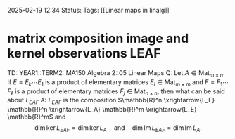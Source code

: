 2025-02-19 12:34
Status: 
Tags: [[Linear maps in linalg]]
# matrix composition image and kernel observations LEAF

TD: YEAR1::TERM2::MA150 Algebra 2::05 Linear Maps
Q: Let $A \in \operatorname{Mat}_{m \times n}$. If $E = E_k \cdots E_1$ is a product of elementary matrices $E_i \in \operatorname{Mat}_{m \times m}$ and $F = F_1 \cdots F_\ell$ is a product of elementary matrices $F_j \in \operatorname{Mat}_{n \times n}$, then what can be said about $L_{EAF}$
A: $L_{EAF}$ is the composition $\mathbb{R}^n \xrightarrow{L_F} \mathbb{R}^n \xrightarrow{L_A} \mathbb{R}^m \xrightarrow{L_E} \mathbb{R}^m$ and $$ \dim \ker L_{EAF} = \dim \ker L_A \quad \text{and} \quad \dim \operatorname{Im} L_{EAF} = \dim \operatorname{Im} L_A. $$
<!--ID: 1739968651423-->
